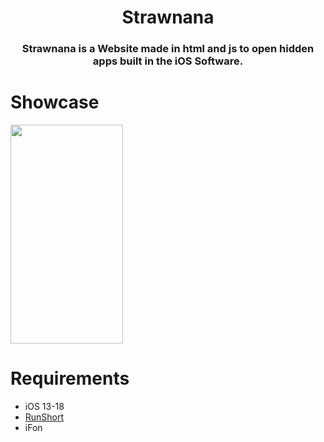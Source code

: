 <h1 align="center">Strawnana</h1>
<h3 align="center"> Strawnana is a Website made in html and js to open hidden apps built in the iOS Software.
</h3>

# Showcase
<img  src="https://github.com/user-attachments/assets/4154c7b0-ea30-450d-bbda-8982abf180d9" width="180" height="350" />



# Requirements

- iOS 13-18
- [RunShort](http://icloud.com/shortcuts/64ed8d055c974221aab9410d99550016)
- iFon 

